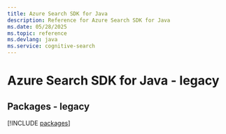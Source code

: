 ```yaml
---
title: Azure Search SDK for Java
description: Reference for Azure Search SDK for Java
ms.date: 05/28/2025
ms.topic: reference
ms.devlang: java
ms.service: cognitive-search
---
```

# Azure Search SDK for Java - legacy
## Packages - legacy
[!INCLUDE [packages](search-index.md)]